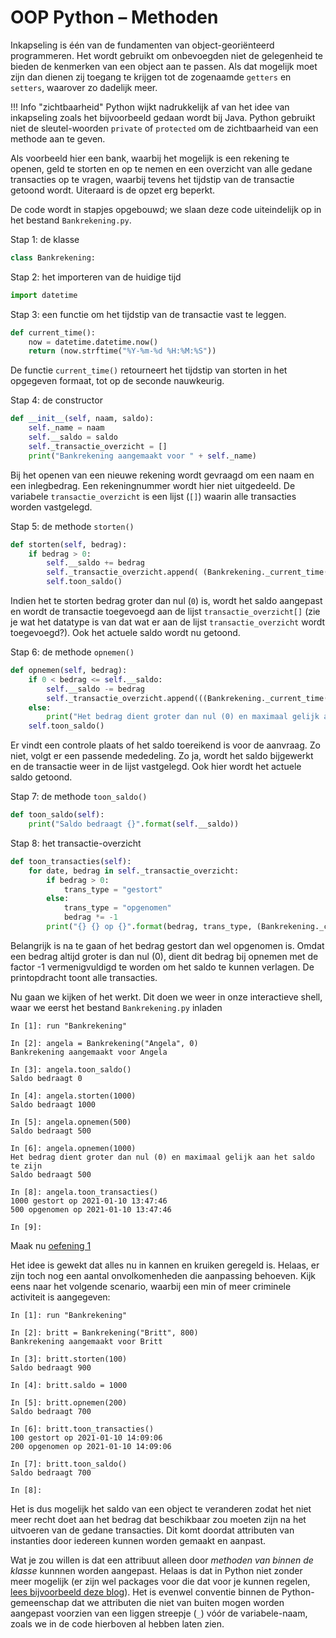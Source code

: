 # OOP Python – Methoden

Inkapseling is één van de fundamenten van object-georiënteerd programmeren. Het wordt gebruikt om onbevoegden niet de gelegenheid te bieden de kenmerken van een object aan te passen. Als dat mogelijk moet zijn dan dienen zij toegang te krijgen tot de zogenaamde `getters` en `setters`, waarover zo dadelijk meer.

!!! Info "zichtbaarheid"
    Python wijkt nadrukkelijk af van het idee van inkapseling zoals het bijvoorbeeld gedaan wordt bij Java. Python gebruikt niet de sleutel-woorden `private` of `protected` om de zichtbaarheid van een methode aan te geven.

Als voorbeeld hier een bank, waarbij het mogelijk is een rekening te openen, geld te storten en op te nemen en een overzicht van alle gedane transacties op te vragen, waarbij tevens het tijdstip van de transactie getoond wordt. Uiteraard is de opzet erg beperkt.

De code wordt in stapjes opgebouwd; we slaan deze code uiteindelijk op in het bestand `Bankrekening.py`.

Stap 1: de klasse

```python
class Bankrekening:
```

Stap 2: het importeren van de huidige tijd

```python
import datetime
```

Stap 3: een functie om het tijdstip van de transactie vast te leggen.

```python
def current_time():
    now = datetime.datetime.now()
    return (now.strftime("%Y-%m-%d %H:%M:%S"))
```

De functie `current_time()` retourneert het tijdstip van storten in het opgegeven formaat, tot op de seconde nauwkeurig.

Stap 4: de constructor

```python
def __init__(self, naam, saldo):
    self._name = naam
    self.__saldo = saldo
    self._transactie_overzicht = []
    print("Bankrekening aangemaakt voor " + self._name)
```

Bij het openen van een nieuwe rekening wordt gevraagd om een naam en een inlegbedrag. Een rekeningnummer wordt hier niet uitgedeeld. De variabele `transactie_overzicht` is een lijst (`[]`) waarin alle transacties worden vastgelegd. 

Stap 5: de methode `storten()`

```python
def storten(self, bedrag):
    if bedrag > 0:
        self.__saldo += bedrag
        self._transactie_overzicht.append( (Bankrekening._current_time(), bedrag) )
        self.toon_saldo()
```


Indien het te storten bedrag groter dan nul (`0`) is, wordt het saldo aangepast en wordt de transactie toegevoegd aan de lijst `transactie_overzicht[]` (zie je wat het datatype is van dat wat er aan de lijst `transactie_overzicht` wordt toegevoegd?). Ook het actuele saldo wordt nu getoond.

Stap 6: de methode `opnemen()`

```python
def opnemen(self, bedrag):
    if 0 < bedrag <= self.__saldo:
        self.__saldo -= bedrag
        self._transactie_overzicht.append(((Bankrekening._current_time(), -bedrag)))
    else:
        print("Het bedrag dient groter dan nul (0) en maximaal gelijk aan het saldo te zijn")
    self.toon_saldo()
```

Er vindt een controle plaats of het saldo toereikend is voor de aanvraag. Zo niet, volgt er een passende mededeling. Zo ja, wordt het saldo bijgewerkt en de transactie weer in de lijst vastgelegd. Ook hier wordt het actuele saldo getoond.

Stap 7: de methode `toon_saldo()`

```python
def toon_saldo(self):
    print("Saldo bedraagt {}".format(self.__saldo))
```

Stap 8: het transactie-overzicht

```python
def toon_transacties(self):
    for date, bedrag in self._transactie_overzicht:
        if bedrag > 0:
            trans_type = "gestort"
        else:
            trans_type = "opgenomen"
            bedrag *= -1
        print("{} {} op {}".format(bedrag, trans_type, (Bankrekening._current_time())))
```

Belangrijk is na te gaan of het bedrag gestort dan wel opgenomen is. Omdat een bedrag altijd groter is dan nul (0), dient dit bedrag bij opnemen met de factor -1 vermenigvuldigd te worden om het saldo te kunnen verlagen. De printopdracht toont alle transacties.

Nu gaan we kijken of het werkt. Dit doen we weer in onze interactieve shell, waar we eerst het bestand `Bankrekening.py` inladen

```ipython
In [1]: run "Bankrekening"

In [2]: angela = Bankrekening("Angela", 0)
Bankrekening aangemaakt voor Angela

In [3]: angela.toon_saldo()
Saldo bedraagt 0

In [4]: angela.storten(1000)
Saldo bedraagt 1000

In [5]: angela.opnemen(500)
Saldo bedraagt 500

In [6]: angela.opnemen(1000)
Het bedrag dient groter dan nul (0) en maximaal gelijk aan het saldo te zijn
Saldo bedraagt 500

In [8]: angela.toon_transacties()
1000 gestort op 2021-01-10 13:47:46
500 opgenomen op 2021-01-10 13:47:46

In [9]: 
```

Maak nu [oefening 1](oefeningen/oop-oefening1.md)

Het idee is gewekt dat alles nu in kannen en kruiken geregeld is. Helaas, er zijn toch nog een aantal onvolkomenheden die aanpassing behoeven. Kijk eens naar het volgende scenario, waarbij een min of meer criminele activiteit is aangegeven:

```ipython hl_lines="9"
In [1]: run "Bankrekening"

In [2]: britt = Bankrekening("Britt", 800)
Bankrekening aangemaakt voor Britt

In [3]: britt.storten(100)
Saldo bedraagt 900

In [4]: britt.saldo = 1000

In [5]: britt.opnemen(200)
Saldo bedraagt 700

In [6]: britt.toon_transacties()
100 gestort op 2021-01-10 14:09:06
200 opgenomen op 2021-01-10 14:09:06

In [7]: britt.toon_saldo()
Saldo bedraagt 700

In [8]: 
```

Het is dus mogelijk het saldo van een object te veranderen zodat het niet meer recht doet aan het bedrag dat beschikbaar zou moeten zijn na het uitvoeren van de gedane transacties. Dit komt doordat attributen van instanties door iedereen kunnen worden gemaakt en aanpast.

Wat je zou willen is dat een attribuut alleen door *methoden van binnen de klasse* kunnnen worden aangepast. Helaas is dat in Python niet zonder meer mogelijk (er zijn wel packages voor die dat voor je kunnen regelen, [lees bijvoorbeeld deze blog](https://bogotobogo.com/python/python_private_attributes_methods.php)). Het is evenwel conventie binnen de Python-gemeenschap dat we attributen die niet van buiten mogen worden aangepast voorzien van een liggen streepje (`_`) vóór de variabele-naam, zoals we in de code hierboven al hebben laten zien. 
